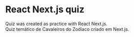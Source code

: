 # React Next.js quiz

Quiz was created as practice with React Next.js. <br />
Quiz temático de Cavaleiros do Zodíaco criado em Next.js.
